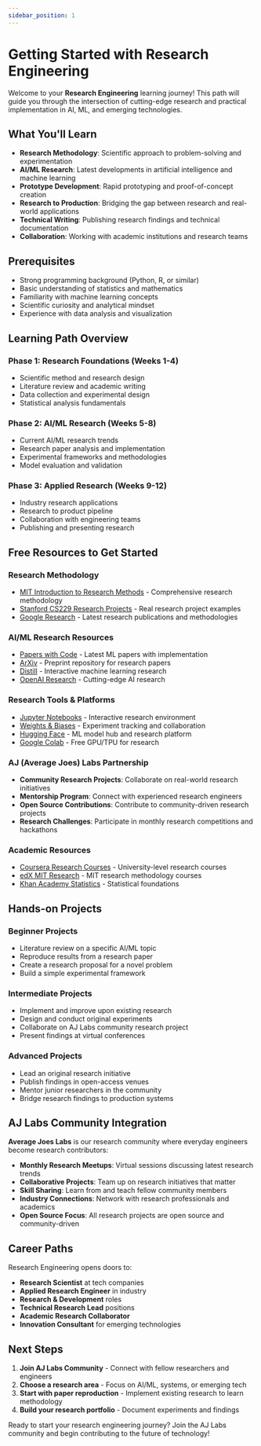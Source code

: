 ```yaml
---
sidebar_position: 1
---
```


# Getting Started with Research Engineering

Welcome to your **Research Engineering** learning journey! This path will guide you through the intersection of cutting-edge research and practical implementation in AI, ML, and emerging technologies.

## What You'll Learn

- **Research Methodology**: Scientific approach to problem-solving and experimentation
- **AI/ML Research**: Latest developments in artificial intelligence and machine learning
- **Prototype Development**: Rapid prototyping and proof-of-concept creation
- **Research to Production**: Bridging the gap between research and real-world applications
- **Technical Writing**: Publishing research findings and technical documentation
- **Collaboration**: Working with academic institutions and research teams

## Prerequisites

- Strong programming background (Python, R, or similar)
- Basic understanding of statistics and mathematics
- Familiarity with machine learning concepts
- Scientific curiosity and analytical mindset
- Experience with data analysis and visualization

## Learning Path Overview

### Phase 1: Research Foundations (Weeks 1-4)
- Scientific method and research design
- Literature review and academic writing
- Data collection and experimental design
- Statistical analysis fundamentals

### Phase 2: AI/ML Research (Weeks 5-8)
- Current AI/ML research trends
- Research paper analysis and implementation
- Experimental frameworks and methodologies
- Model evaluation and validation

### Phase 3: Applied Research (Weeks 9-12)
- Industry research applications
- Research to product pipeline
- Collaboration with engineering teams
- Publishing and presenting research

## Free Resources to Get Started

### Research Methodology
- [MIT Introduction to Research Methods](https://ocw.mit.edu/courses/research-methods/) - Comprehensive research methodology
- [Stanford CS229 Research Projects](https://cs229.stanford.edu/projects.html) - Real research project examples
- [Google Research](https://research.google/) - Latest research publications and methodologies

### AI/ML Research Resources
- [Papers with Code](https://paperswithcode.com/) - Latest ML papers with implementation
- [ArXiv](https://arxiv.org/) - Preprint repository for research papers
- [Distill](https://distill.pub/) - Interactive machine learning research
- [OpenAI Research](https://openai.com/research/) - Cutting-edge AI research

### Research Tools & Platforms
- [Jupyter Notebooks](https://jupyter.org/) - Interactive research environment
- [Weights & Biases](https://wandb.ai/) - Experiment tracking and collaboration
- [Hugging Face](https://huggingface.co/) - ML model hub and research platform
- [Google Colab](https://colab.research.google.com/) - Free GPU/TPU for research

### AJ (Average Joes) Labs Partnership
- **Community Research Projects**: Collaborate on real-world research initiatives
- **Mentorship Program**: Connect with experienced research engineers
- **Open Source Contributions**: Contribute to community-driven research projects
- **Research Challenges**: Participate in monthly research competitions and hackathons

### Academic Resources
- [Coursera Research Courses](https://www.coursera.org/courses?query=research%20methods) - University-level research courses
- [edX MIT Research](https://www.edx.org/school/mitx) - MIT research methodology courses
- [Khan Academy Statistics](https://www.khanacademy.org/math/statistics-probability) - Statistical foundations

## Hands-on Projects

### Beginner Projects
- Literature review on a specific AI/ML topic
- Reproduce results from a research paper
- Create a research proposal for a novel problem
- Build a simple experimental framework

### Intermediate Projects
- Implement and improve upon existing research
- Design and conduct original experiments
- Collaborate on AJ Labs community research project
- Present findings at virtual conferences

### Advanced Projects
- Lead an original research initiative
- Publish findings in open-access venues
- Mentor junior researchers in the community
- Bridge research findings to production systems

## AJ Labs Community Integration

**Average Joes Labs** is our research community where everyday engineers become research contributors:

- **Monthly Research Meetups**: Virtual sessions discussing latest research trends
- **Collaborative Projects**: Team up on research initiatives that matter
- **Skill Sharing**: Learn from and teach fellow community members
- **Industry Connections**: Network with research professionals and academics
- **Open Source Focus**: All research projects are open source and community-driven

## Career Paths

Research Engineering opens doors to:
- **Research Scientist** at tech companies
- **Applied Research Engineer** in industry
- **Research & Development** roles
- **Technical Research Lead** positions
- **Academic Research Collaborator**
- **Innovation Consultant** for emerging technologies

## Next Steps

1. **Join AJ Labs Community** - Connect with fellow researchers and engineers
2. **Choose a research area** - Focus on AI/ML, systems, or emerging tech
3. **Start with paper reproduction** - Implement existing research to learn methodology
4. **Build your research portfolio** - Document experiments and findings

Ready to start your research engineering journey? Join the AJ Labs community and begin contributing to the future of technology!
